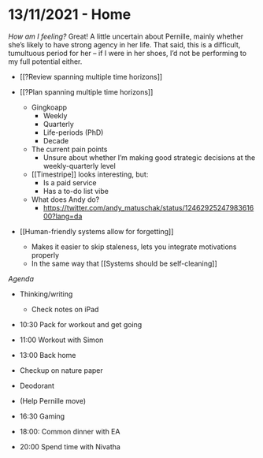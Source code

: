 # 13/11/2021 - Home
*How am I feeling?*
Great! A little uncertain about Pernille, mainly whether she’s likely to have strong agency in her life. That said, this is a difficult, tumultuous period for her – if I were in her shoes, I’d not be performing to my full potential either.

* [[?Review spanning multiple time horizons]]

* [[?Plan spanning multiple time horizons]]
	* Gingkoapp
		* Weekly
		* Quarterly
		* Life-periods (PhD)
		* Decade
	* The current pain points
		* Unsure about whether I’m making good strategic decisions at the weekly-quarterly level
	* [[Timestripe]] looks interesting, but:
		* Is a paid service
		* Has a to-do list vibe
	* What does Andy do?
		* https://twitter.com/andy_matuschak/status/1246292524798361600?lang=da

* [[Human-friendly systems allow for forgetting]]
	* Makes it easier to skip staleness, lets you integrate motivations properly
	* In the same way that [[Systems should be self-cleaning]]

*Agenda*
* Thinking/writing
	* Check notes on iPad

* 10:30 Pack for workout and get going

* 11:00 Workout with Simon

* 13:00 Back home

* Checkup on nature paper
* Deodorant 

* (Help Pernille move)

* 16:30 Gaming

* 18:00: Common dinner with EA

* 20:00 Spend time with Nivatha

<!-- {BearID:88A3A71B-2054-4620-853E-AD7D76E55503-19492-000001C708D1B9B6} -->
